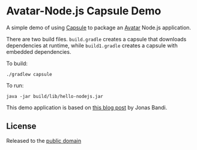 # Avatar-Node.js Capsule Demo

A simple demo of using [Capsule](https://github.com/puniverse/capsule) to package an [Avatar](https://avatar.java.net/) Node.js application.

There are two build files. `build.gradle` creates a capsule that downloads dependencies at runtime, while `build1.gradle` creates a capsule with embedded dependencies.

To build:

    ./gradlew capsule

To run:

    java -jar build/lib/hello-nodejs.jar

This demo application is based on [this blog post](http://blog.jonasbandi.net/2014/03/running-nodejs-applications-on-jvm-with.html) by Jonas Bandi.

## License

Released to the [public domain](http://creativecommons.org/publicdomain/zero/1.0/)
